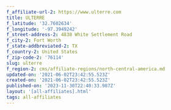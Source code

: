 ```yaml
---
f_affiliate-url-2: https://www.ulterre.com
title: ULTERRE
f_latitude: '32.7602634'
f_longitude: '-97.3949242'
f_street-address-2: 4838 White Settlement Road­
f_city-2: Fort Worth­
f_state-addbreviated-2: TX­
f_country-2: United States
f_zip-code-2: '76114'
slug: ulterre
f_region-2: cms/affiliate-regions/north-central-america.md
updated-on: '2021-06-02T23:42:55.523Z'
created-on: '2021-06-02T23:42:55.523Z'
published-on: '2023-11-30T22:40:33.987Z'
layout: '[all-affiliates].html'
tags: all-affiliates
---
```



